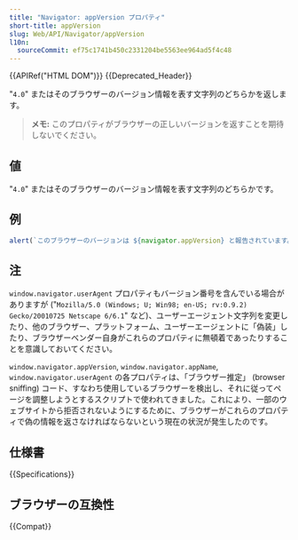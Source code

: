 ```yaml
---
title: "Navigator: appVersion プロパティ"
short-title: appVersion
slug: Web/API/Navigator/appVersion
l10n:
  sourceCommit: ef75c1741b450c2331204be5563ee964ad5f4c48
---
```


{{APIRef("HTML DOM")}} {{Deprecated_Header}}

"`4.0`" またはそのブラウザーのバージョン情報を表す文字列のどちらかを返します。

> **メモ:** このプロパティがブラウザーの正しいバージョンを返すことを期待しないでください。

## 値

"`4.0`" またはそのブラウザーのバージョン情報を表す文字列のどちらかです。

## 例

```js
alert(`このブラウザーのバージョンは ${navigator.appVersion} と報告されています。`);
```

## 注

`window.navigator.userAgent` プロパティもバージョン番号を含んでいる場合がありますが ("`Mozilla/5.0 (Windows; U; Win98; en-US; rv:0.9.2) Gecko/20010725 Netscape 6/6.1`" など)、ユーザーエージェント文字列を変更したり、他のブラウザー、プラットフォーム、ユーザーエージェントに「偽装」したり、ブラウザーベンダー自身がこれらのプロパティに無頓着であったりすることを意識しておいてください。

`window.navigator.appVersion`, `window.navigator.appName`, `window.navigator.userAgent` の各プロパティは、「ブラウザー推定」 (browser sniffing) コード、すなわち使用しているブラウザーを検出し、それに従ってページを調整しようとするスクリプトで使われてきました。これにより、一部のウェブサイトから拒否されないようにするために、ブラウザーがこれらのプロパティで偽の情報を返さなければならないという現在の状況が発生したのです。

## 仕様書

{{Specifications}}

## ブラウザーの互換性

{{Compat}}
